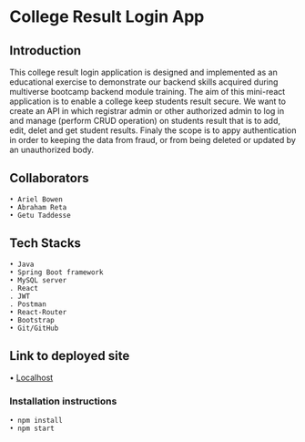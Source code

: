 # College Result Login App
## Introduction

This college result login application is designed and implemented as an educational exercise to demonstrate our backend skills acquired during multiverse bootcamp backend module training. The aim of this mini-react application is to enable a college keep students result secure. We want to create an API in which registrar admin or other authorized admin to log in and manage (perform CRUD operation) on students result that is to add, edit, delet and get student results. Finaly the scope is to appy authentication in order to keeping the data from fraud, or from being deleted or updated by an unauthorized body.

## Collaborators

    • Ariel Bowen
    • Abraham Reta
    • Getu Taddesse

## Tech Stacks

    • Java
    • Spring Boot framework
    • MySQL server
    . React
    . JWT
    . Postman
    • React-Router
    • Bootstrap
    • Git/GitHub
    
## Link to deployed site

  • [Localhost](http://localhost:3001/)

### Installation instructions

    • npm install 
    • npm start
